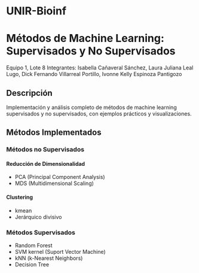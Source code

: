# UNIR-Bioinf
# Métodos de Machine Learning: Supervisados y No Supervisados
Equipo 1, Lote 8
Integrantes: Isabella Cañaveral Sánchez, Laura Juliana Leal Lugo, Dick Fernando Villarreal Portillo, Ivonne Kelly Espinoza Pantigozo

## Descripción
Implementación y análisis completo de métodos de machine learning supervisados y no supervisados, con ejemplos prácticos y visualizaciones.

## Métodos Implementados

### Métodos no Supervisados
#### Reducción de Dimensionalidad
- PCA (Principal Component Analysis)
- MDS (Multidimensional Scaling)
#### Clustering
- kmean
- Jerárquico divisivo

### Métodos Supervisados
- Random Forest
- SVM kernel (Suport Vector Machine)
- kNN (k-Nearest Neighbors)
- Decision Tree

